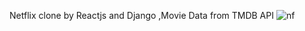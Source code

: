 Netflix clone by Reactjs and Django ,Movie Data from TMDB API
![nf](https://user-images.githubusercontent.com/89894784/171232412-13557fa3-b72d-4915-b998-f46b7abac629.png)
